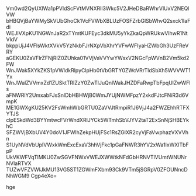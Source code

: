 Vm0wd2QyUXlWa1pPVldScFVtMVNXRll3Wkc5V2JHeDBaRWhrVlUxV2NEQlVW
bHBQVjBaYWMySkVUbGhoCk1VcFVWbXBLUzFOSFZrbGlSbWhvQ2sxck1IaFdi
WEJIVXpKU1NGWnJaR2xTYmtKUFEyc3dkMU5yYkZkaQpWRUkwVlhwR1NtVldV
bkppUjJ4VFlsWktXVkV5YzNkbFJrNXpVbXhrYVFwWFIyaHZWbGh3UzFReVRY
aGEKU0ZaVFlrZFNjRlZ0ZUhka01VVjVaVVYwYWsxV2NGcFpWVnB2Vm5kd2FW
WnJWak5XYkZKS1pVWldkRlpyClpHb0tVbGRTY0ZWcVRrTldSbXh5WVVWT1Yx
WnJWalZVVmxZd1ZUSktTRlZzY0ZwTlJuQnlWakJHZDFaRwpTbFpqUlZwWFls
aFNWRlY2UmxabFJsSnlDbHBHWjB0WmJYUjNWMFpzY2xkdFJtcFNiR3d6VmpK
ME1GWXgKU25KV2FsWmhWbGRTU0ZaVVJtRmpiR1J6VjJ4a2FWZEhhRTFXYTJS
clpESkdWd3BYYmtwcFVrWndXRlJYCk5WTmhSbVJYV2taT2ExSnNjSHBEYkhC
SFZWVjBXbUV4Y0doV1JFWlhZekpHUjFSc1RsZGlXR2cyVjFaVwphazVXVVhn
S1UyNVdVbUpIVWxkWmExcExaV3hhVjFkc1pGaFNWR3hYV2xWa1IxWXlTbFpP
UkVKWFVqTlMKU0ZwSGVFNWxVWEJXWWtkNFdGbHRNVTlVUmtWNUNrNVlaRTVX
TUZwVFZVWlJkMU13VG5ST1ZGWmFXbm93Ck9VTm5jSGRpV0ZFOUNncDNhWGM9
Cgp4eXo=

hge